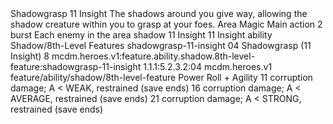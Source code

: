 <ability>
  <name>Shadowgrasp</name>
  <cost>11 Insight</cost>
  <flavor>The shadows around you give way, allowing the shadow creature within you to grasp at your foes.</flavor>
  <keywords>
    <keyword>Area</keyword>
    <keyword>Magic</keyword>
  </keywords>
  <type>Main action</type>
  <distance>2 burst</distance>
  <target>Each enemy in the area</target>
  <metadata>
    <class>shadow</class>
    <cost>11 Insight</cost>
    <cost_amount>11</cost_amount>
    <cost_resource>Insight</cost_resource>
    <feature_type>ability</feature_type>
    <file_dpath>Shadow/8th-Level Features</file_dpath>
    <item_id>shadowgrasp-11-insight</item_id>
    <item_index>04</item_index>
    <item_name>Shadowgrasp (11 Insight)</item_name>
    <level>8</level>
    <scc>mcdm.heroes.v1:feature.ability.shadow.8th-level-feature:shadowgrasp-11-insight</scc>
    <scdc>1.1.1:5.2.3.2:04</scdc>
    <source>mcdm.heroes.v1</source>
    <type>feature/ability/shadow/8th-level-feature</type>
  </metadata>
  <effects>
    <effect type="roll">
      <roll>Power Roll + Agility</roll>
      <t1>11 corruption damage; A &lt; WEAK, restrained (save ends)</t1>
      <t2>16 corruption damage; A &lt; AVERAGE, restrained (save ends)</t2>
      <t3>21 corruption damage; A &lt; STRONG, restrained (save ends)</t3>
    </effect>
  </effects>
</ability>
